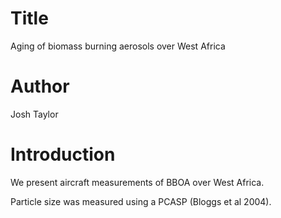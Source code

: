 # Title
Aging of biomass burning aerosols over West Africa

# Author
Josh Taylor

# Introduction
We present aircraft measurements of BBOA over West Africa.

Particle size was measured using a PCASP (Bloggs et al 2004).